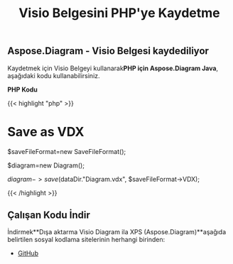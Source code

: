 ﻿---
title: Visio Belgesini PHP'ye Kaydetme
type: docs
weight: 100
url: /tr/java/saving-visio-document-in-php/
---
## **Aspose.Diagram - Visio Belgesi kaydediliyor**
 Kaydetmek için Visio Belgeyi kullanarak**PHP için Aspose.Diagram Java**, aşağıdaki kodu kullanabilirsiniz.

**PHP Kodu**

{{< highlight "php" >}}

 # Save as VDX

$saveFileFormat=new SaveFileFormat();

$diagram=new Diagram();

$diagram->save($dataDir."Diagram.vdx", $saveFileFormat->VDX);

{{< /highlight >}}
## **Çalışan Kodu İndir**
 İndirmek**Dışa aktarma Visio Diagram ila XPS (Aspose.Diagram)**aşağıda belirtilen sosyal kodlama sitelerinin herhangi birinden:

- [GitHub](https://github.com/asposediagram/Aspose.Diagram-for-Java/blob/master/Plugins/Aspose_Diagram_Java_for_PHP/src/aspose/diagram/LoadingSavingandConverting/SavingVisioDocument.php)
